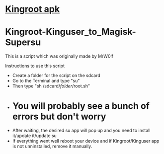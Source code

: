 # [Kingroot apk](https://aapks.com/apk/kingroot/)
# Kingroot-Kinguser_to_Magisk-Supersu
This is a script which was originally made by MrW0lf

Instructions to use this script

* Create a folder for the script on the sdcard
* Go to the Terminal and type "su"
* Then type "sh /sdcard/*folder*/root.sh"
* # You will probably see a bunch of errors but don't worry
* After waiting, the desired su app will pop up and you need to install it/update it/update su
* If everything went well reboot your device and if Kingroot/Kinguser app is not unninstalled, remove it manually.
